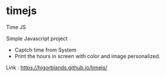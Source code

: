 # timejs
Time JS

Simple Javascript project
- Captch time from System
- Print the hours in screen with color and image personalized.

Link : https://higorblands.github.io/timejs/

